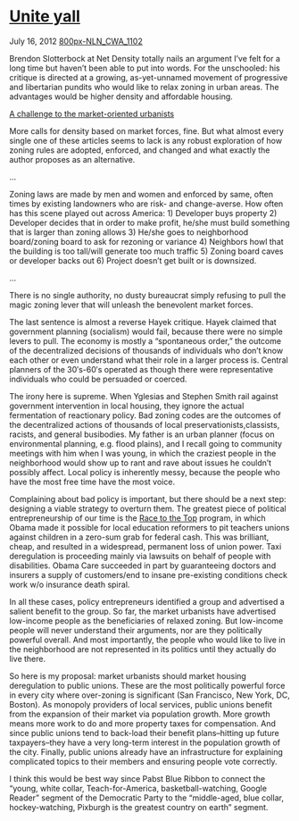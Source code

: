 # [Unite yall](/2012/07/16/unite/)

July 16, 2012
[800px-NLN_CWA_1102](http://priceroads.com/2012/07/16/unite/)

Brendon Slotterbock at Net Density totally nails an argument I’ve felt for a long time but haven’t been able to put into words. For the unschooled: his critique is directed at a growing, as-yet-unnamed movement of progressive and libertarian pundits who would like to relax zoning in urban areas. The advantages would be higher density and affordable housing.

[A challenge to the market-oriented urbanists](http://netdensity.net/2012/07/03/2765/)

More calls for density based on market forces, fine. But what almost every single one of these articles seems to lack is any robust exploration of how zoning rules are adopted, enforced, and changed and what exactly the author proposes as an alternative.

…

Zoning laws are made by men and women and enforced by same, often times by existing landowners who are risk- and change-averse. How often has this scene played out across America: 1) Developer buys property 2) Developer decides that in order to make profit, he/she must build something that is larger than zoning allows 3) He/she goes to neighborhood board/zoning board to ask for rezoning or variance 4) Neighbors howl that the building is too tall/will generate too much traffic 5) Zoning board caves or developer backs out 6) Project doesn’t get built or is downsized.

…

There is no single authority, no dusty bureaucrat simply refusing to pull the magic zoning lever that will unleash the benevolent market forces.

The last sentence is almost a reverse Hayek critique. Hayek claimed that government planning (socialism) would fail, because there were no simple levers to pull. The economy is mostly a “spontaneous order,” the outcome of the decentralized decisions of thousands of individuals who don’t know each other or even understand what their role in a larger process is. Central planners of the 30′s-60′s operated as though there were representative individuals who could be persuaded or coerced.

The irony here is supreme. When Yglesias and Stephen Smith rail against government intervention in local housing, they ignore the actual fermentation of reactionary policy. Bad zoning codes are the outcomes of the decentralized actions of thousands of local preservationists,classists, racists, and general busibodies. My father is an urban planner (focus on environmental planning, e.g. flood plains), and I recall going to community meetings with him when I was young, in which the craziest people in the neighborhood would show up to rant and rave about issues he couldn’t possibly affect. Local policy is inherently messy, because the people who have the most free time have the most voice.

Complaining about bad policy is important, but there should be a next step: designing a viable strategy to overturn them. The greatest piece of political entrepreneurship of our time is the [Race to the Top](http://en.wikipedia.org/wiki/Race_to_the_Top) program, in which Obama made it possible for local education reformers to pit teachers unions against children in a zero-sum grab for federal cash. This was brilliant, cheap, and resulted in a widespread, permanent loss of union power. Taxi deregulation is proceeding mainly via lawsuits on behalf of people with disabilities. Obama Care succeeded in part by guaranteeing doctors and insurers a supply of customers/end to insane pre-existing conditions check work w/o insurance death spiral.

In all these cases, policy entrepreneurs identified a group and advertised a salient benefit to the group. So far, the market urbanists have advertised low-income people as the beneficiaries of relaxed zoning. But low-income people will never understand their arguments, nor are they politically powerful overall. And most importantly, the people who would like to live in the neighborhood are not represented in its politics until they actually do live there.

So here is my proposal: market urbanists should market housing deregulation to public unions. These are the most politically powerful force in every city where over-zoning is significant (San Francisco, New York, DC, Boston). As monopoly providers of local services, public unions benefit from the expansion of their market via population growth. More growth means more work to do and more property taxes for compensation. And since public unions tend to back-load their benefit plans–hitting up future taxpayers–they have a very long-term interest in the population growth of the city. Finally, public unions already have an infrastructure for explaining complicated topics to their members and ensuring people vote correctly.

I think this would be best way since Pabst Blue Ribbon to connect the “young, white collar, Teach-for-America, basketball-watching, Google Reader” segment of the Democratic Party to the “middle-aged, blue collar, hockey-watching, Pixburgh is the greatest country on earth” segment.

					            